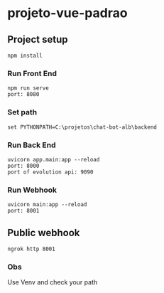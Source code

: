 # projeto-vue-padrao

## Project setup
```
npm install
```

### Run Front End
```
npm run serve
port: 8080
```

### Set path
```
set PYTHONPATH=C:\projetos\chat-bot-alb\backend
```

### Run Back End
```
uvicorn app.main:app --reload
port: 8000
port of evolution api: 9090
```



### Run Webhook
```
uvicorn main:app --reload
port: 8001
```

## Public webhook
```
ngrok http 8001
```

### Obs
Use Venv and check your path